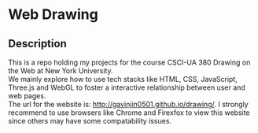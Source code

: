 # Web Drawing
## Description 
This is a repo holding my projects for the course CSCI-UA 380 Drawing on the Web at New York University. <br/>
We mainly explore how to use tech stacks like HTML, CSS, JavaScript, Three.js and WebGL to foster a interactive relationship between user and web pages. <br/>
The url for the website is: http://gavinjin0501.github.io/drawing/. I strongly recommend to use browsers like Chrome and Firexfox to view this website since others may have some compatability issues.

